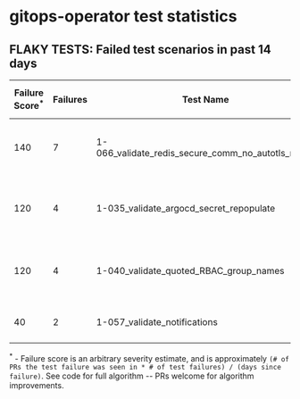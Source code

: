 # gitops-operator test statistics
## FLAKY TESTS: Failed test scenarios in past 14 days
| Failure Score<sup>*</sup> | Failures | Test Name | Last Seen | PR List and Logs 
|---|---|---|---|---|
| 140 | 7 | 1-066_validate_redis_secure_comm_no_autotls_no_ha  |  | 2: [#617](https://github.com/redhat-developer/gitops-operator/pull//617)<sup>[1](https://storage.googleapis.com/origin-ci-test/pr-logs/pull/redhat-developer_gitops-operator/617/pull-ci-redhat-developer-gitops-operator-master-v4.13-kuttl-parallel/1720045320202620928/build-log.txt), [2](https://storage.googleapis.com/origin-ci-test/pr-logs/pull/redhat-developer_gitops-operator/617/pull-ci-redhat-developer-gitops-operator-master-v4.14-kuttl-parallel/1720045324132683776/build-log.txt), [3](https://storage.googleapis.com/origin-ci-test/pr-logs/pull/redhat-developer_gitops-operator/617/pull-ci-redhat-developer-gitops-operator-master-v4.14-kuttl-parallel/1720110632998539264/build-log.txt), [4](https://storage.googleapis.com/origin-ci-test/pr-logs/pull/redhat-developer_gitops-operator/617/pull-ci-redhat-developer-gitops-operator-master-v4.12-kuttl-parallel/1720045320051625984/build-log.txt), [5](https://storage.googleapis.com/origin-ci-test/pr-logs/pull/redhat-developer_gitops-operator/617/pull-ci-redhat-developer-gitops-operator-master-v4.12-kuttl-parallel/1720110603818766336/build-log.txt), [6](https://storage.googleapis.com/origin-ci-test/pr-logs/pull/redhat-developer_gitops-operator/617/pull-ci-redhat-developer-gitops-operator-master-v4.13-kuttl-parallel/1720110603885875200/build-log.txt)</sup> [#607](https://github.com/redhat-developer/gitops-operator/pull//607)<sup>[1](https://storage.googleapis.com/origin-ci-test/pr-logs/pull/redhat-developer_gitops-operator/607/pull-ci-redhat-developer-gitops-operator-master-v4.14-kuttl-parallel/1719386963926061056/build-log.txt)</sup> 
| 120 | 4 | 1-035_validate_argocd_secret_repopulate  |  | 3: [#611](https://github.com/redhat-developer/gitops-operator/pull//611)<sup>[1](https://storage.googleapis.com/origin-ci-test/pr-logs/pull/redhat-developer_gitops-operator/611/pull-ci-redhat-developer-gitops-operator-master-v4.12-kuttl-sequential/1717897121367068672/build-log.txt), [2](https://storage.googleapis.com/origin-ci-test/pr-logs/pull/redhat-developer_gitops-operator/611/pull-ci-redhat-developer-gitops-operator-master-v4.13-kuttl-sequential/1717258269723987968/build-log.txt)</sup> [#607](https://github.com/redhat-developer/gitops-operator/pull//607)<sup>[1](https://storage.googleapis.com/origin-ci-test/pr-logs/pull/redhat-developer_gitops-operator/607/pull-ci-redhat-developer-gitops-operator-master-v4.12-kuttl-sequential/1718904141889146880/build-log.txt)</sup> [#590](https://github.com/redhat-developer/gitops-operator/pull//590)<sup>[1](https://storage.googleapis.com/origin-ci-test/pr-logs/pull/redhat-developer_gitops-operator/590/pull-ci-redhat-developer-gitops-operator-master-v4.12-kuttl-sequential/1718950928591097856/build-log.txt)</sup> 
| 120 | 4 | 1-040_validate_quoted_RBAC_group_names  |  | 3: [#611](https://github.com/redhat-developer/gitops-operator/pull//611)<sup>[1](https://storage.googleapis.com/origin-ci-test/pr-logs/pull/redhat-developer_gitops-operator/611/pull-ci-redhat-developer-gitops-operator-master-v4.12-kuttl-sequential/1717897121367068672/build-log.txt), [2](https://storage.googleapis.com/origin-ci-test/pr-logs/pull/redhat-developer_gitops-operator/611/pull-ci-redhat-developer-gitops-operator-master-v4.13-kuttl-sequential/1717258269723987968/build-log.txt)</sup> [#607](https://github.com/redhat-developer/gitops-operator/pull//607)<sup>[1](https://storage.googleapis.com/origin-ci-test/pr-logs/pull/redhat-developer_gitops-operator/607/pull-ci-redhat-developer-gitops-operator-master-v4.12-kuttl-sequential/1718904141889146880/build-log.txt)</sup> [#590](https://github.com/redhat-developer/gitops-operator/pull//590)<sup>[1](https://storage.googleapis.com/origin-ci-test/pr-logs/pull/redhat-developer_gitops-operator/590/pull-ci-redhat-developer-gitops-operator-master-v4.12-kuttl-sequential/1718950928591097856/build-log.txt)</sup> 
| 40 | 2 | 1-057_validate_notifications  |  | 2: [#611](https://github.com/redhat-developer/gitops-operator/pull//611)<sup>[1](https://storage.googleapis.com/origin-ci-test/pr-logs/pull/redhat-developer_gitops-operator/611/pull-ci-redhat-developer-gitops-operator-master-v4.14-kuttl-parallel/1717913834364080128/build-log.txt)</sup> [#590](https://github.com/redhat-developer/gitops-operator/pull//590)<sup>[1](https://storage.googleapis.com/origin-ci-test/pr-logs/pull/redhat-developer_gitops-operator/590/pull-ci-redhat-developer-gitops-operator-master-v4.14-kuttl-parallel/1717514566679662592/build-log.txt)</sup> 



<sup>*</sup> - Failure score is an arbitrary severity estimate, and is approximately `(# of PRs the test failure was seen in * # of test failures) / (days since failure)`. See code for full algorithm -- PRs welcome for algorithm improvements.

